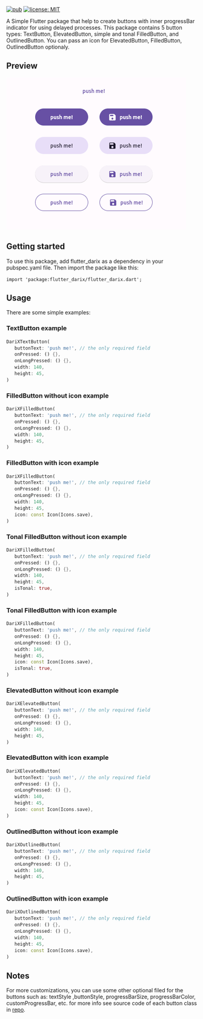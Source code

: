 <!--
This README describes the package. If you publish this package to pub.dev,
this README's contents appear on the landing page for your package.

For information about how to write a good package README, see the guide for
[writing package pages](https://dart.dev/guides/libraries/writing-package-pages).

For general information about developing packages, see the Dart guide for
[creating packages](https://dart.dev/guides/libraries/create-library-packages)
and the Flutter guide for
[developing packages and plugins](https://flutter.dev/developing-packages).
-->
[![pub](https://img.shields.io/pub/v/flutter_darix.svg)](https://pub.dev/packages/flutter_darix)
[![license: MIT](https://img.shields.io/badge/license-MIT-yellow.svg)](https://opensource.org/licenses/MIT)

A Simple Flutter package that help to create buttons with inner progressBar indicator for using delayed processes.
This package contains 5 button types: TextButton, ElevatedButton, simple and tonal FilledButton, and OutlinedButton.
You can pass an icon for ElevatedButton, FilledButton, OutlinedButton optionaly.

## Preview

![Flutter Buttons with progressbar indicators](https://github.com/hosseinvejdani/flutter_darix/blob/master/assets/buttons.png)

## Getting started

To use this package, add flutter_darix as a dependency in your pubspec.yaml file. Then import the package like this:
```
import 'package:flutter_darix/flutter_darix.dart';
```

## Usage
There are some simple examples:

### TextButton example 
```dart
DariXTextButton(
   buttonText: 'push me!', // the only required field
   onPressed: () {},
   onLongPressed: () {},
   width: 140,
   height: 45,
)
```

### FilledButton without icon example

```dart
DariXFilledButton(
   buttonText: 'push me!', // the only required field
   onPressed: () {},
   onLongPressed: () {},
   width: 140,
   height: 45,
)
```

### FilledButton with icon example
```dart
DariXFilledButton(
   buttonText: 'push me!', // the only required field
   onPressed: () {},
   onLongPressed: () {},
   width: 140,
   height: 45,
   icon: const Icon(Icons.save),
)
```

### Tonal FilledButton without icon example
```dart
DariXFilledButton(
   buttonText: 'push me!', // the only required field
   onPressed: () {},
   onLongPressed: () {},
   width: 140,
   height: 45,
   isTonal: true,
)
```

### Tonal FilledButton with icon example
```dart
DariXFilledButton(
   buttonText: 'push me!', // the only required field
   onPressed: () {},
   onLongPressed: () {},
   width: 140,
   height: 45,
   icon: const Icon(Icons.save),
   isTonal: true,
)
```

### ElevatedButton without icon example
```dart
DariXElevatedButton(
   buttonText: 'push me!', // the only required field
   onPressed: () {},
   onLongPressed: () {},
   width: 140,
   height: 45,
)
```

### ElevatedButton with icon example
```dart
DariXElevatedButton(
   buttonText: 'push me!', // the only required field
   onPressed: () {},
   onLongPressed: () {},
   width: 140,
   height: 45,
   icon: const Icon(Icons.save),
)
```

### OutlinedButton without icon example
```dart
DariXOutlinedButton(
   buttonText: 'push me!', // the only required field
   onPressed: () {},
   onLongPressed: () {},
   width: 140,
   height: 45,
)
```

### OutlinedButton with icon example
```dart
DariXOutlinedButton(
   buttonText: 'push me!', // the only required field
   onPressed: () {},
   onLongPressed: () {},
   width: 140,
   height: 45,
   icon: const Icon(Icons.save),
)
```

## Notes
For more customizations, you can use some other optional filed for the buttons such as:
textStyle ,buttonStyle, progressBarSize, progressBarColor, customProgressBar, etc. 
for more info see source code of each button class in [repo](https://github.com/hosseinvejdani/flutter_darix/tree/master/lib/src/buttons).
